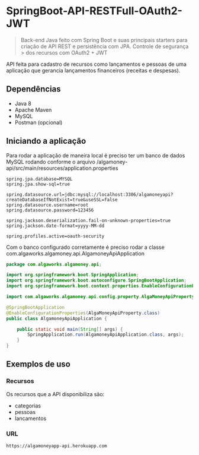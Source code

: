 # SpringBoot-API-RESTFull-OAuth2-JWT
> Back-end Java feito com Spring Boot e suas principais starters para criação de API REST e persistência com JPA. Controle de segurança > dos recursos com OAuth2 + JWT

API feita para cadastro de recursos como lançamentos e pessoas de uma aplicação que gerancia lançamentos financeiros (receitas e despesas).

## Dependências

- Java 8
- Apache Maven
- MySQL
- Postman (opcional)

## Iniciando a aplicação

Para rodar a aplicação de maneira local é preciso ter um banco de dados MySQL rodando conforme o arquivo /algamoney-api/src/main/resources/application.properties

```properties
spring.jpa.database=MYSQL
spring.jpa.show-sql=true

spring.datasource.url=jdbc:mysql://localhost:3306/algamoneyapi?createDatabaseIfNotExist=true&useSSL=false
spring.datasource.username=root
spring.datasource.password=123456

spring.jackson.deserialization.fail-on-unknown-properties=true
spring.jackson.date-format=yyyy-MM-dd

spring.profiles.active=oauth-security
```

Com o banco configurado corretamente é preciso rodar a classe com.algaworks.algamoney.api.AlgamoneyApiApplication

```java
package com.algaworks.algamoney.api;

import org.springframework.boot.SpringApplication;
import org.springframework.boot.autoconfigure.SpringBootApplication;
import org.springframework.boot.context.properties.EnableConfigurationProperties;

import com.algaworks.algamoney.api.config.property.AlgaMoneyApiProperty;

@SpringBootApplication
@EnableConfigurationProperties(AlgaMoneyApiProperty.class)
public class AlgamoneyApiApplication {

	public static void main(String[] args) {
		SpringApplication.run(AlgamoneyApiApplication.class, args);
	}
}
```

## Exemplos de uso

### Recursos

Os recursos que a API disponibiliza são:

- categorias
- pessoas
- lancamentos

### URL

`https://algamoneyapp-api.herokuapp.com`






